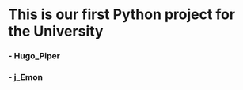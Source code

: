 
<h1> This is our first Python project for the University </h1>
<h3> - Hugo_Piper </h3>
<h3> - j_Emon </h3>

